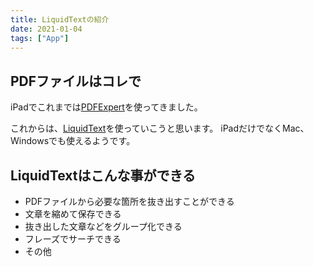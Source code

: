 ```yaml
---
title: LiquidTextの紹介
date: 2021-01-04
tags: ["App"]
---
```


## PDFファイルはコレで

iPadでこれまでは[PDFExpert](https://pdfexpert.com/ja/ios)を使ってきました。

これからは、[LiquidText](https://www.liquidtext.net/)を使っていこうと思います。
iPadだけでなくMac、Windowsでも使えるようです。

## LiquidTextはこんな事ができる

- PDFファイルから必要な箇所を抜き出すことができる
- 文章を縮めて保存できる
- 抜き出した文章などをグループ化できる
- フレーズでサーチできる
- その他
